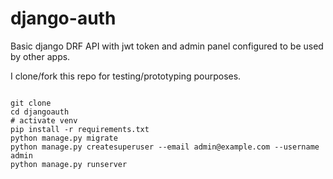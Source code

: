 # django-auth


Basic django DRF API with jwt token and admin panel configured to be used by other apps. 

I clone/fork this repo for testing/prototyping pourposes. 

```

git clone
cd djangoauth
# activate venv
pip install -r requirements.txt
python manage.py migrate
python manage.py createsuperuser --email admin@example.com --username admin
python manage.py runserver

```